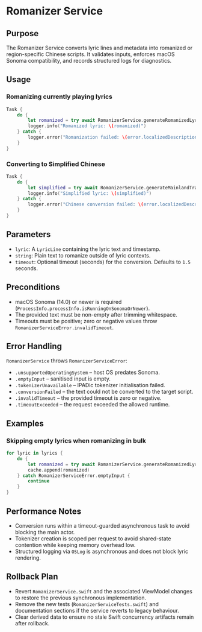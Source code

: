 # Romanizer Service

## Purpose
The Romanizer Service converts lyric lines and metadata into romanized or region-specific Chinese scripts. It validates inputs, enforces macOS Sonoma compatibility, and records structured logs for diagnostics.

## Usage
### Romanizing currently playing lyrics
```swift
Task {
    do {
        let romanized = try await RomanizerService.generateRomanizedLyric(currentLyric)
        logger.info("Romanized lyric: \(romanized)")
    } catch {
        logger.error("Romanization failed: \(error.localizedDescription)")
    }
}
```

### Converting to Simplified Chinese
```swift
Task {
    do {
        let simplified = try await RomanizerService.generateMainlandTransliteration(currentLyric)
        logger.info("Simplified lyric: \(simplified)")
    } catch {
        logger.error("Chinese conversion failed: \(error.localizedDescription)")
    }
}
```

## Parameters
- `lyric`: A `LyricLine` containing the lyric text and timestamp.
- `string`: Plain text to romanize outside of lyric contexts.
- `timeout`: Optional timeout (seconds) for the conversion. Defaults to `1.5` seconds.

## Preconditions
- macOS Sonoma (14.0) or newer is required (`ProcessInfo.processInfo.isRunningOnSonomaOrNewer`).
- The provided text must be non-empty after trimming whitespace.
- Timeouts must be positive; zero or negative values throw `RomanizerServiceError.invalidTimeout`.

## Error Handling
`RomanizerService` throws `RomanizerServiceError`:
- `.unsupportedOperatingSystem` – host OS predates Sonoma.
- `.emptyInput` – sanitised input is empty.
- `.tokenizerUnavailable` – IPADic tokenizer initialisation failed.
- `.conversionFailed` – the text could not be converted to the target script.
- `.invalidTimeout` – the provided timeout is zero or negative.
- `.timeoutExceeded` – the request exceeded the allowed runtime.

## Examples
### Skipping empty lyrics when romanizing in bulk
```swift
for lyric in lyrics {
    do {
        let romanized = try await RomanizerService.generateRomanizedLyric(lyric)
        cache.append(romanized)
    } catch RomanizerServiceError.emptyInput {
        continue
    }
}
```

## Performance Notes
- Conversion runs within a timeout-guarded asynchronous task to avoid blocking the main actor.
- Tokenizer creation is scoped per request to avoid shared-state contention while keeping memory overhead low.
- Structured logging via `OSLog` is asynchronous and does not block lyric rendering.

## Rollback Plan
- Revert `RomanizerService.swift` and the associated ViewModel changes to restore the previous synchronous implementation.
- Remove the new tests (`RomanizerServiceTests.swift`) and documentation sections if the service reverts to legacy behaviour.
- Clear derived data to ensure no stale Swift concurrency artifacts remain after rollback.
